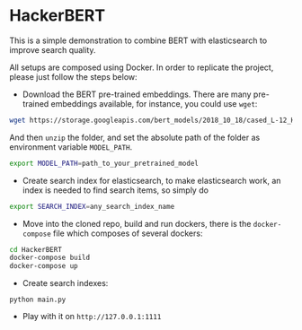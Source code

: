 # HackerBERT

This is a simple demonstration to combine BERT with elasticsearch to improve
search quality.

All setups are composed using Docker. In order to replicate the project, please
 just follow the steps below:
 
- Download the BERT pre-trained embeddings. There are many pre-trained embeddings
available, for instance, you could use `wget`:
```bash
wget https://storage.googleapis.com/bert_models/2018_10_18/cased_L-12_H-768_A-12.zip
```
And then `unzip` the folder, and set the absolute path of the folder as environment
variable `MODEL_PATH`.

```bash
export MODEL_PATH=path_to_your_pretrained_model
```

- Create search index for elasticsearch, to make elasticsearch work, an index
is needed to find search items, so simply do
```bash
export SEARCH_INDEX=any_search_index_name
```

- Move into the cloned repo, build and run dockers, there is the `docker-compose` file which composes of 
several dockers:
```bash
cd HackerBERT
docker-compose build
docker-compose up
```

- Create search indexes:
```
python main.py
```

- Play with it on `http://127.0.0.1:1111`
